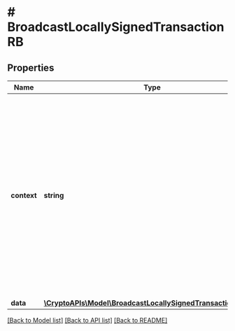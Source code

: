 # # BroadcastLocallySignedTransactionRB

## Properties

Name | Type | Description | Notes
------------ | ------------- | ------------- | -------------
**context** | **string** | In batch situations the user can use the context to correlate responses with requests. This property is present regardless of whether the response was successful or returned as an error. &#x60;context&#x60; is specified by the user. | [optional]
**data** | [**\CryptoAPIs\Model\BroadcastLocallySignedTransactionRBData**](BroadcastLocallySignedTransactionRBData.md) |  |

[[Back to Model list]](../../README.md#models) [[Back to API list]](../../README.md#endpoints) [[Back to README]](../../README.md)
